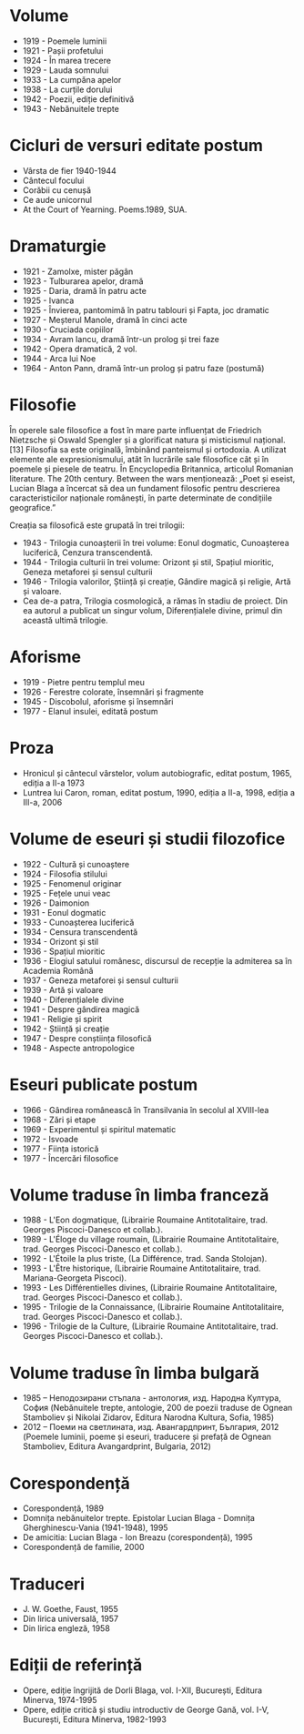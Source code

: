 # Volume
- 1919 - Poemele luminii
- 1921 - Pașii profetului
- 1924 - În marea trecere
- 1929 - Lauda somnului
- 1933 - La cumpăna apelor
- 1938 - La curțile dorului
- 1942 - Poezii, ediție definitivă
- 1943 - Nebănuitele trepte

# Cicluri de versuri editate postum
- Vârsta de fier 1940-1944
- Cântecul focului
- Corăbii cu cenușă
- Ce aude unicornul
- At the Court of Yearning. Poems.1989, SUA.

# Dramaturgie
- 1921 - Zamolxe, mister păgân
- 1923 - Tulburarea apelor, dramă
- 1925 - Daria, dramă în patru acte
- 1925 - Ivanca
- 1925 - Învierea, pantomimă în patru tablouri și Fapta, joc dramatic
- 1927 - Meșterul Manole, dramă în cinci acte
- 1930 - Cruciada copiilor
- 1934 - Avram Iancu, dramă într-un prolog și trei faze
- 1942 - Opera dramatică, 2 vol.
- 1944 - Arca lui Noe
- 1964 - Anton Pann, dramă într-un prolog și patru faze (postumă)

# Filosofie
În operele sale filosofice a fost în mare parte influențat de Friedrich Nietzsche și Oswald Spengler și a glorificat natura și misticismul național.[13] Filosofia sa este originală, îmbinând panteismul și ortodoxia. A utilizat elemente ale expresionismului, atât în lucrările sale filosofice cât și în poemele și piesele de teatru. În Encyclopedia Britannica, articolul Romanian literature. The 20th century. Between the wars menționează: „Poet și eseist, Lucian Blaga a încercat să dea un fundament filosofic pentru descrierea caracteristicilor naționale românești, în parte determinate de condițiile geografice.”

Creația sa filosofică este grupată în trei trilogii:

- 1943 - Trilogia cunoașterii în trei volume: Eonul dogmatic, Cunoașterea luciferică, Cenzura transcendentă.
- 1944 - Trilogia culturii în trei volume: Orizont și stil, Spațiul mioritic, Geneza metaforei și sensul culturii
- 1946 - Trilogia valorilor, Știință și creație, Gândire magică și religie, Artă și valoare.
- Cea de-a patra, Trilogia cosmologică, a rămas în stadiu de proiect. Din ea autorul a publicat un singur volum, Diferențialele divine, primul din această ultimă trilogie.

# Aforisme
- 1919 - Pietre pentru templul meu
- 1926 - Ferestre colorate, însemnări și fragmente
- 1945 - Discobolul, aforisme și însemnări
- 1977 - Elanul insulei, editată postum

# Proza
- Hronicul și cântecul vârstelor, volum autobiografic, editat postum, 1965, ediția a II-a 1973
- Luntrea lui Caron, roman, editat postum, 1990, ediția a II-a, 1998, ediția a III-a, 2006

# Volume de eseuri și studii filozofice
- 1922 - Cultură și cunoaștere
- 1924 - Filosofia stilului
- 1925 - Fenomenul originar
- 1925 - Fețele unui veac
- 1926 - Daimonion
- 1931 - Eonul dogmatic
- 1933 - Cunoașterea luciferică
- 1934 - Censura transcendentă
- 1934 - Orizont și stil
- 1936 - Spațiul mioritic
- 1936 - Elogiul satului românesc, discursul de recepție la admiterea sa în Academia Română
- 1937 - Geneza metaforei și sensul culturii
- 1939 - Artă și valoare
- 1940 - Diferențialele divine
- 1941 - Despre gândirea magică
- 1941 - Religie și spirit
- 1942 - Știință și creație
- 1947 - Despre conștiința filosofică
- 1948 - Aspecte antropologice

# Eseuri publicate postum
- 1966 - Gândirea românească în Transilvania în secolul al XVIII-lea
- 1968 - Zări și etape
- 1969 - Experimentul și spiritul matematic
- 1972 - Isvoade
- 1977 - Ființa istorică
- 1977 - Încercări filosofice

# Volume traduse în limba franceză
- 1988 - L'Eon dogmatique, (Librairie Roumaine Antitotalitaire, trad. Georges Piscoci-Danesco et collab.).
- 1989 - L'Éloge du village roumain, (Librairie Roumaine Antitotalitaire, trad. Georges Piscoci-Danesco et collab.).
- 1992 - L'Étoile la plus triste, (La Différence, trad. Sanda Stolojan).
- 1993 - L'Être historique, (Librairie Roumaine Antitotalitaire, trad. Mariana-Georgeta Piscoci).
- 1993 - Les Différentielles divines, (Librairie Roumaine Antitotalitaire, trad. Georges Piscoci-Danesco et collab.).
- 1995 - Trilogie de la Connaissance, (Librairie Roumaine Antitotalitaire, trad. Georges Piscoci-Danesco et collab.).
- 1996 - Trilogie de la Culture, (Librairie Roumaine Antitotalitaire, trad. Georges Piscoci-Danesco et collab.).

# Volume traduse în limba bulgară
- 1985 – Нeподoзирани стъпала - антология, изд. Haродна Култура, София (Nebănuitele trepte, antologie, 200 de poezii traduse de Ognean Stamboliev și Nikolai Zidarov, Editura Narodna Kultura, Sofia, 1985)
- 2012 – Поеми на свeтлината, изд. Авангардпринт, България, 2012 (Poemele luminii, poeme și eseuri, traducere și prefață de Ognean Stamboliev, Editura Avangardprint, Bulgaria, 2012)

# Corespondență
- Corespondență, 1989
- Domnița nebănuitelor trepte. Epistolar Lucian Blaga - Domnița Gherghinescu-Vania (1941-1948), 1995
- De amicitia: Lucian Blaga - Ion Breazu (corespondență), 1995
- Corespondență de familie, 2000

# Traduceri
- J. W. Goethe, Faust, 1955
- Din lirica universală, 1957
- Din lirica engleză, 1958

# Ediții de referință
- Opere, ediție îngrijită de Dorli Blaga, vol. I-XII, București, Editura Minerva, 1974-1995
- Opere, ediție critică și studiu introductiv de George Gană, vol. I-V, București, Editura Minerva, 1982-1993